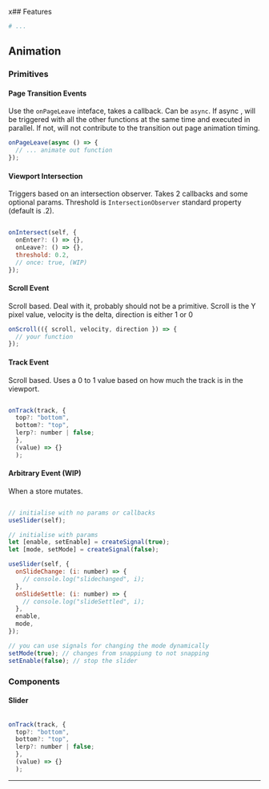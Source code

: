 x## Features

```bash
# ...
```

## Animation

### Primitives

#### Page Transition Events

Use the `onPageLeave` inteface, takes a callback.
Can be `async`. If async , will be triggered with all the other functions at the same time and executed in parallel. If not, will not contribute to the transition out page animation timing.

```js
onPageLeave(async () => {
  // ... animate out function
});
```

#### Viewport Intersection

Triggers based on an intersection observer. Takes 2 callbacks and some optional params. Threshold is `IntersectionObserver` standard property (default is .2).

```js

onIntersect(self, {
  onEnter?: () => {},
  onLeave?: () => {},
  threshold: 0.2,
  // once: true, (WIP)
});

```

#### Scroll Event

Scroll based.
Deal with it, probably should not be a primitive.
Scroll is the Y pixel value, velocity is the delta, direction is either 1 or 0

```js
onScroll(({ scroll, velocity, direction }) => {
  // your function
});
```

#### Track Event

Scroll based.
Uses a 0 to 1 value based on how much the track is in the viewport.

```js

onTrack(track, {
  top?: "bottom",
  bottom?: "top",
  lerp?: number | false;
  },
  (value) => {}
  );

```

#### Arbitrary Event (WIP)

When a store mutates.

```js

// initialise with no params or callbacks
useSlider(self);

// initialise with params
let [enable, setEnable] = createSignal(true);
let [mode, setMode] = createSignal(false);

useSlider(self, {
  onSlideChange: (i: number) => {
    // console.log("slidechanged", i);
  },
  onSlideSettle: (i: number) => {
    // console.log("slideSettled", i);
  },
  enable,
  mode,
});

// you can use signals for changing the mode dynamically
setMode(true); // changes from snappiung to not snapping
setEnable(false); // stop the slider

```

### Components

#### Slider

```js

onTrack(track, {
  top?: "bottom",
  bottom?: "top",
  lerp?: number | false;
  },
  (value) => {}
  );

```

---
